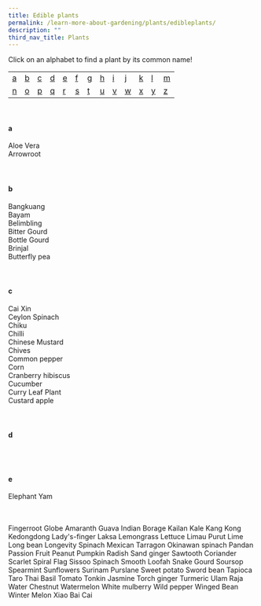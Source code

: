 ```yaml
---
title: Edible plants
permalink: /learn-more-about-gardening/plants/edibleplants/
description: ""
third_nav_title: Plants
---
```

Click on an alphabet to find a plant by its common name!
<table>
	<tbody>
		<tr>
		<td style="width:0; border-bottom:0px"><a href="#a">a</a></td>
		<td style="width:0; border-bottom:0px"><a href="#b">b</a></td>
		<td style="width:0; border-bottom:0px"><a href="#c">c</a></td>
		<td style="width:0; border-bottom:0px"><a href="#d">d</a></td>
		<td style="width:0; border-bottom:0px"><a href="#e">e</a></td>
		<td style="width:0; border-bottom:0px"><a href="#f">f</a></td>
		<td style="width:0; border-bottom:0px"><a href="#g">g</a></td>
		<td style="width:0; border-bottom:0px"><a href="#h">h</a></td>
		<td style="width:0; border-bottom:0px"><a href="#i">i</a></td>
		<td style="width:0; border-bottom:0px"><a href="#j">j</a></td>
		<td style="width:0; border-bottom:0px"><a href="#k">k</a></td>
		<td style="width:0; border-bottom:0px"><a href="#l">l</a></td>
		<td style="border-bottom:0px"><a href="#m">m</a></td>
	</tr>
		<tr>
		<td style="width:0; border-bottom:0px"><a href="#n">n</a></td>
		<td style="width:0; border-bottom:0px"><a href="#o">o</a></td>
		<td style="width:0; border-bottom:0px"><a href="#p">p</a></td>
		<td style="width:0; border-bottom:0px"><a href="#q">q</a></td>
		<td style="width:0; border-bottom:0px"><a href="#r">r</a></td>
		<td style="width:0; border-bottom:0px"><a href="#s">s</a></td>
		<td style="width:0; border-bottom:0px"><a href="#t">t</a></td>
		<td style="width:0; border-bottom:0px"><a href="#u">u</a></td>
		<td style="width:0; border-bottom:0px"><a href="#v">v</a></td>
		<td style="width:0; border-bottom:0px"><a href="#w">w</a></td>
		<td style="width:0; border-bottom:0px"><a href="#x">x</a></td>
		<td style="width:0; border-bottom:0px"><a href="#y">y</a></td>
		<td style="border-bottom:0px"><a href="#z">z</a></td>
	</tr>
</tbody></table>
<br>

<section id="#a">
<h4>a</h4>
Aloe Vera <br>
Arrowroot <br>
	<br><br>
</section>

<section id="#b">
<h4>b</h4>
Bangkuang <br>
Bayam <br>
Belimbling <br>
Bitter Gourd <br>
Bottle Gourd <br>
Brinjal <br>
Butterfly pea <br>
	 <br><br>
</section>

<section id="#c">
<h4>c</h4>
Cai Xin  <br>
Ceylon Spinach <br>
Chiku <br>
Chilli <br>
Chinese Mustard <br>
Chives <br>
Common pepper <br>
Corn <br>
Cranberry hibiscus <br>
Cucumber <br>
Curry Leaf Plant <br>
Custard apple <br>
	 <br><br>
</section>

<section id="#d">
<h4>d</h4>
	<br><br>
</section>

<section id="#e">
<h4>e</h4>
Elephant Yam<br>
	<br><br>
</section>

Fingerroot
Globe Amaranth
Guava
Indian Borage
Kailan
Kale
Kang Kong
Kedongdong
Lady's-finger
Laksa
Lemongrass
Lettuce
Limau Purut
Lime
Long bean
Longevity Spinach
Mexican Tarragon
Okinawan spinach
Pandan
Passion Fruit
Peanut
Pumpkin 
Radish
Sand ginger
Sawtooth Coriander
Scarlet Spiral Flag
Sissoo Spinach
Smooth Loofah
Snake Gourd
Soursop
Spearmint
Sunflowers
Surinam Purslane
Sweet potato
Sword bean
Tapioca
Taro
Thai Basil
Tomato
Tonkin Jasmine
Torch ginger
Turmeric
Ulam Raja
Water Chestnut
Watermelon
White mulberry
Wild pepper
Winged Bean 
Winter Melon
Xiao Bai Cai